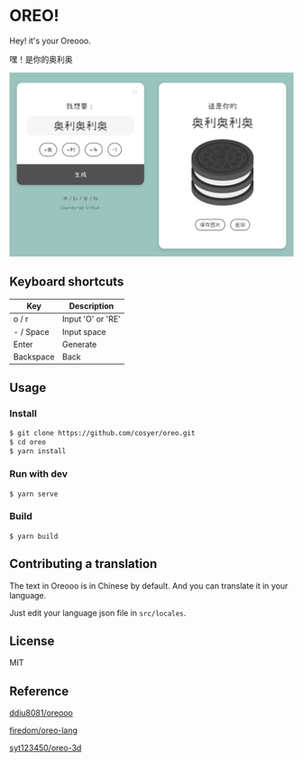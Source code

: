 # OREO!

Hey! it's your Oreooo.

嘿！是你的奥利奥

![ScreenShot](screenshot.png)

## Keyboard shortcuts

| Key       | Description                        |
| --------- | ---------------------------------- |
| o / r     | Input 'O' or 'RE' |
| - / Space | Input space             |
| Enter     | Generate                
| Backspace | Back                        |

## Usage

### Install

```shell
$ git clone https://github.com/cosyer/oreo.git
$ cd oreo
$ yarn install
```

### Run with dev

```shell
$ yarn serve
```

### Build

```shell
$ yarn build
```

## Contributing a translation

The text in Oreooo is in Chinese by default. And you can translate it in your language.

Just edit your language json file in `src/locales`.

## License

MIT

## Reference

[ddiu8081/oreooo](https://github.com/ddiu8081/oreooo)

[firedom/oreo-lang](https://github.com/firedom/oreo-lang)

[syt123450/oreo-3d](https://github.com/syt123450/oreo-3d)

